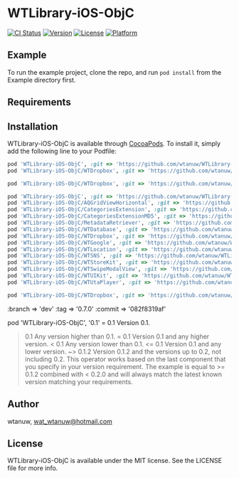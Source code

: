# WTLibrary-iOS-ObjC

[![CI Status](http://img.shields.io/travis/wtanuw/WTLibrary-iOS-ObjC.svg?style=flat)](https://travis-ci.org/wtanuw/WTLibrary-iOS-ObjC)
[![Version](https://img.shields.io/cocoapods/v/WTLibrary-iOS-ObjC.svg?style=flat)](http://cocoapods.org/pods/WTLibrary-iOS-ObjC)
[![License](https://img.shields.io/cocoapods/l/WTLibrary-iOS-ObjC.svg?style=flat)](http://cocoapods.org/pods/WTLibrary-iOS-ObjC)
[![Platform](https://img.shields.io/cocoapods/p/WTLibrary-iOS-ObjC.svg?style=flat)](http://cocoapods.org/pods/WTLibrary-iOS-ObjC)

## Example

To run the example project, clone the repo, and run `pod install` from the Example directory first.

## Requirements

## Installation

WTLibrary-iOS-ObjC is available through [CocoaPods](http://cocoapods.org). To install
it, simply add the following line to your Podfile:

```ruby
pod 'WTLibrary-iOS-ObjC', :git => 'https://github.com/wtanuw/WTLibrary-iOS-ObjC.git'
pod 'WTLibrary-iOS-ObjC/WTDropbox', :git => 'https://github.com/wtanuw/WTLibrary-iOS-ObjC.git'
```

```ruby
pod 'WTLibrary-iOS-ObjC/WTDropbox', :git => 'https://github.com/wtanuw/WTLibrary-iOS-ObjC.git' :subspecs => ['WTDropbox', 'WTGoogle']
```

```ruby
pod 'WTLibrary-iOS-ObjC', :git => 'https://github.com/wtanuw/WTLibrary-iOS-ObjC.git'
pod 'WTLibrary-iOS-ObjC/AQGridViewHorizontal', :git => 'https://github.com/wtanuw/WTLibrary-iOS-ObjC.git'
pod 'WTLibrary-iOS-ObjC/CategoriesExtension', :git => 'https://github.com/wtanuw/WTLibrary-iOS-ObjC.git'
pod 'WTLibrary-iOS-ObjC/CategoriesExtensionMD5', :git => 'https://github.com/wtanuw/WTLibrary-iOS-ObjC.git'
pod 'WTLibrary-iOS-ObjC/MetadataRetriever', :git => 'https://github.com/wtanuw/WTLibrary-iOS-ObjC.git'
pod 'WTLibrary-iOS-ObjC/WTDatabase', :git => 'https://github.com/wtanuw/WTLibrary-iOS-ObjC.git'
pod 'WTLibrary-iOS-ObjC/WTDropbox', :git => 'https://github.com/wtanuw/WTLibrary-iOS-ObjC.git'
pod 'WTLibrary-iOS-ObjC/WTGoogle', :git => 'https://github.com/wtanuw/WTLibrary-iOS-ObjC.git'
pod 'WTLibrary-iOS-ObjC/WTLocation', :git => 'https://github.com/wtanuw/WTLibrary-iOS-ObjC.git'
pod 'WTLibrary-iOS-ObjC/WTSNS', :git => 'https://github.com/wtanuw/WTLibrary-iOS-ObjC.git'
pod 'WTLibrary-iOS-ObjC/WTStoreKit', :git => 'https://github.com/wtanuw/WTLibrary-iOS-ObjC.git'
pod 'WTLibrary-iOS-ObjC/WTSwipeModalView', :git => 'https://github.com/wtanuw/WTLibrary-iOS-ObjC.git'
pod 'WTLibrary-iOS-ObjC/WTUIKit', :git => 'https://github.com/wtanuw/WTLibrary-iOS-ObjC.git'
pod 'WTLibrary-iOS-ObjC/WTUtaPlayer', :git => 'https://github.com/wtanuw/WTLibrary-iOS-ObjC.git'
```

```ruby
pod 'WTLibrary-iOS-ObjC/WTDropbox', :git => 'https://github.com/wtanuw/WTLibrary-iOS-ObjC.git' :subspecs => ['AQGridViewHorizontal', 'CategoriesExtension', 'CategoriesExtensionMD5', 'MetadataRetriever', 'WTDatabase', 'WTDropbox', 'WTGoogle', 'WTLocation', 'WTSNS', 'WTStoreKit', 'WTSwipeModalView', 'WTUIKit', 'WTUtaPlayer']
```


:branch => 'dev'
:tag => '0.7.0'
:commit => '082f8319af'

pod 'WTLibrary-iOS-ObjC', '0.1'
= 0.1 Version 0.1.
> 0.1 Any version higher than 0.1.
>= 0.1 Version 0.1 and any higher version.
< 0.1 Any version lower than 0.1.
<= 0.1 Version 0.1 and any lower version.
~> 0.1.2 Version 0.1.2 and the versions up to 0.2, not including 0.2. This operator works based on the last component that you specify in your version requirement. The example is equal to >= 0.1.2 combined with < 0.2.0 and will always match the latest known version matching your requirements.

## Author

wtanuw, wat_wtanuw@hotmail.com

## License

WTLibrary-iOS-ObjC is available under the MIT license. See the LICENSE file for more info.
